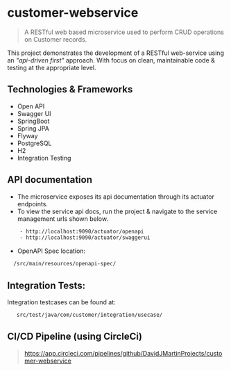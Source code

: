 # customer-webservice 
> A RESTful web based microservice used to perform CRUD operations on Customer records.

This project demonstrates the development of a RESTful web-service using an _"api-driven first"_ approach.
With focus on clean, maintainable code & testing at the appropriate level.

## Technologies & Frameworks

- Open API
- Swagger UI
- SpringBoot
- Spring JPA
- Flyway 
- PostgreSQL
- H2 
- Integration Testing

## API documentation
  -  The microservice exposes its api documentation through its actuator endpoints.
  -  To view the service api docs, run the project & navigate to the service management urls shown below.
```sh
    - http://localhost:9090/actuator/openapi    
    - http://localhost:9090/actuator/swaggerui  
```

- OpenAPI Spec location: 
```sh
  /src/main/resources/openapi-spec/
```

## Integration Tests:
Integration testcases can be found at:
```sh
   src/test/java/com/customer/integration/usecase/
```

## CI/CD Pipeline (using CircleCi)  
  > https://app.circleci.com/pipelines/github/DavidJMartinProjects/customer-webservice   



<!-- 
## Deployment

OS X, Windows, Linux:
    
```
>> mvn clean install 
>> skaffold run
```

## Frameworks used
- build
  - maven, maven code generator
- db
  - jpa, h2, RDBMS 
- utils
  - model-mapper
- doc generation
  - open-api spec, swagger ui
- test :
  - Integration Testing
    - @SpringBootTest 
  - Contract Testing
    - Spring Cloud Contract 
    
## Additional info 
 - api docs are automatically generated from the OpenAPI specification.
 - controller models and interfaces are generated from the OpenAPI spec, allowing them to be introduced in the code base.
    - by integrating the generated controller interfaces and response models, the code must always align to the behaviour outlined in the openapi specification.  
    - now, the OpenAPI spec is _"the single source of truth"_ in terms of the behaviour of the microservice.
    - this solves the production problem of changes in api's not being reflected in the microservice documentation. 

 - NB: for integration testing, Flux TestWebClient was used in favour of RestTemplate(soon to be deprecated).

## Development setup

To generate the required sources, build the project using the below command

```sh
>> mvn clean install 
```

## Release History

* 0.1.0
    * Introduced OpenAPI Spec
    * Introduced @SpringBootTest integration tests
* 0.0.1
    * Initial Release

 -->
